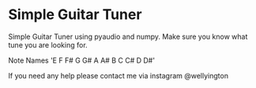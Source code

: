# Simple Guitar Tuner

Simple Guitar Tuner using pyaudio and numpy.
Make sure you know what tune you are looking for.

Note Names
'E F F# G G# A A# B C C# D D#'

If you need any help please contact me via instagram @wellyington
